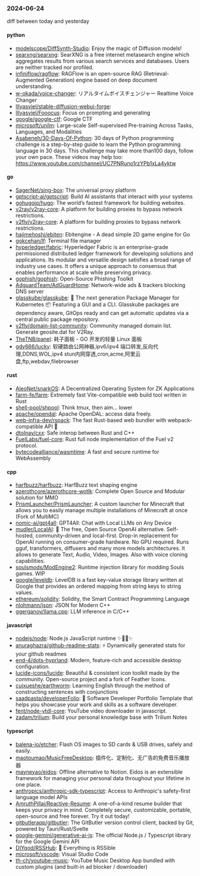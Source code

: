 ### 2024-06-24
diff between today and yesterday

#### python
* [modelscope/DiffSynth-Studio](https://github.com/modelscope/DiffSynth-Studio): Enjoy the magic of Diffusion models!
* [searxng/searxng](https://github.com/searxng/searxng): SearXNG is a free internet metasearch engine which aggregates results from various search services and databases. Users are neither tracked nor profiled.
* [infiniflow/ragflow](https://github.com/infiniflow/ragflow): RAGFlow is an open-source RAG (Retrieval-Augmented Generation) engine based on deep document understanding.
* [w-okada/voice-changer](https://github.com/w-okada/voice-changer): リアルタイムボイスチェンジャー Realtime Voice Changer
* [lllyasviel/stable-diffusion-webui-forge](https://github.com/lllyasviel/stable-diffusion-webui-forge): 
* [lllyasviel/Fooocus](https://github.com/lllyasviel/Fooocus): Focus on prompting and generating
* [google/google-ctf](https://github.com/google/google-ctf): Google CTF
* [microsoft/unilm](https://github.com/microsoft/unilm): Large-scale Self-supervised Pre-training Across Tasks, Languages, and Modalities
* [Asabeneh/30-Days-Of-Python](https://github.com/Asabeneh/30-Days-Of-Python): 30 days of Python programming challenge is a step-by-step guide to learn the Python programming language in 30 days. This challenge may take more than100 days, follow your own pace. These videos may help too: https://www.youtube.com/channel/UC7PNRuno1rzYPb1xLa4yktw

#### go
* [SagerNet/sing-box](https://github.com/SagerNet/sing-box): The universal proxy platform
* [gptscript-ai/gptscript](https://github.com/gptscript-ai/gptscript): Build AI assistants that interact with your systems
* [gohugoio/hugo](https://github.com/gohugoio/hugo): The world’s fastest framework for building websites.
* [v2ray/v2ray-core](https://github.com/v2ray/v2ray-core): A platform for building proxies to bypass network restrictions.
* [v2fly/v2ray-core](https://github.com/v2fly/v2ray-core): A platform for building proxies to bypass network restrictions.
* [hajimehoshi/ebiten](https://github.com/hajimehoshi/ebiten): Ebitengine - A dead simple 2D game engine for Go
* [gokcehan/lf](https://github.com/gokcehan/lf): Terminal file manager
* [hyperledger/fabric](https://github.com/hyperledger/fabric): Hyperledger Fabric is an enterprise-grade permissioned distributed ledger framework for developing solutions and applications. Its modular and versatile design satisfies a broad range of industry use cases. It offers a unique approach to consensus that enables performance at scale while preserving privacy.
* [gophish/gophish](https://github.com/gophish/gophish): Open-Source Phishing Toolkit
* [AdguardTeam/AdGuardHome](https://github.com/AdguardTeam/AdGuardHome): Network-wide ads & trackers blocking DNS server
* [glasskube/glasskube](https://github.com/glasskube/glasskube): 🧊 The next generation Package Manager for Kubernetes 📦 Featuring a GUI and a CLI. Glasskube packages are dependency aware, GitOps ready and can get automatic updates via a central public package repository.
* [v2fly/domain-list-community](https://github.com/v2fly/domain-list-community): Community managed domain list. Generate geosite.dat for V2Ray.
* [TheTNB/panel](https://github.com/TheTNB/panel): 耗子面板 - GO 开发的轻量 Linux 面板
* [gdy666/lucky](https://github.com/gdy666/lucky): 软硬路由公网神器,ipv6/ipv4 端口转发,反向代理,DDNS,WOL,ipv4 stun内网穿透,cron,acme,阿里云盘,ftp,webdav,filebrowser

#### rust
* [AleoNet/snarkOS](https://github.com/AleoNet/snarkOS): A Decentralized Operating System for ZK Applications
* [farm-fe/farm](https://github.com/farm-fe/farm): Extremely fast Vite-compatible web build tool written in Rust
* [shell-pool/shpool](https://github.com/shell-pool/shpool): Think tmux, then aim... lower
* [apache/opendal](https://github.com/apache/opendal): Apache OpenDAL: access data freely.
* [web-infra-dev/rspack](https://github.com/web-infra-dev/rspack): The fast Rust-based web bundler with webpack-compatible API 🦀️
* [dtolnay/cxx](https://github.com/dtolnay/cxx): Safe interop between Rust and C++
* [FuelLabs/fuel-core](https://github.com/FuelLabs/fuel-core): Rust full node implementation of the Fuel v2 protocol.
* [bytecodealliance/wasmtime](https://github.com/bytecodealliance/wasmtime): A fast and secure runtime for WebAssembly

#### cpp
* [harfbuzz/harfbuzz](https://github.com/harfbuzz/harfbuzz): HarfBuzz text shaping engine
* [azerothcore/azerothcore-wotlk](https://github.com/azerothcore/azerothcore-wotlk): Complete Open Source and Modular solution for MMO
* [PrismLauncher/PrismLauncher](https://github.com/PrismLauncher/PrismLauncher): A custom launcher for Minecraft that allows you to easily manage multiple installations of Minecraft at once (Fork of MultiMC)
* [nomic-ai/gpt4all](https://github.com/nomic-ai/gpt4all): GPT4All: Chat with Local LLMs on Any Device
* [mudler/LocalAI](https://github.com/mudler/LocalAI): 🤖 The free, Open Source OpenAI alternative. Self-hosted, community-driven and local-first. Drop-in replacement for OpenAI running on consumer-grade hardware. No GPU required. Runs gguf, transformers, diffusers and many more models architectures. It allows to generate Text, Audio, Video, Images. Also with voice cloning capabilities.
* [soulsmods/ModEngine2](https://github.com/soulsmods/ModEngine2): Runtime injection library for modding Souls games. WIP
* [google/leveldb](https://github.com/google/leveldb): LevelDB is a fast key-value storage library written at Google that provides an ordered mapping from string keys to string values.
* [ethereum/solidity](https://github.com/ethereum/solidity): Solidity, the Smart Contract Programming Language
* [nlohmann/json](https://github.com/nlohmann/json): JSON for Modern C++
* [ggerganov/llama.cpp](https://github.com/ggerganov/llama.cpp): LLM inference in C/C++

#### javascript
* [nodejs/node](https://github.com/nodejs/node): Node.js JavaScript runtime ✨🐢🚀✨
* [anuraghazra/github-readme-stats](https://github.com/anuraghazra/github-readme-stats): ⚡ Dynamically generated stats for your github readmes
* [end-4/dots-hyprland](https://github.com/end-4/dots-hyprland): Modern, feature-rich and accessible desktop configuration.
* [lucide-icons/lucide](https://github.com/lucide-icons/lucide): Beautiful & consistent icon toolkit made by the community. Open-source project and a fork of Feather Icons.
* [cuixueshe/earthworm](https://github.com/cuixueshe/earthworm): Learning English through the method of constructing sentences with conjunctions
* [saadpasta/developerFolio](https://github.com/saadpasta/developerFolio): 🚀 Software Developer Portfolio Template that helps you showcase your work and skills as a software developer.
* [fent/node-ytdl-core](https://github.com/fent/node-ytdl-core): YouTube video downloader in javascript.
* [zadam/trilium](https://github.com/zadam/trilium): Build your personal knowledge base with Trilium Notes

#### typescript
* [balena-io/etcher](https://github.com/balena-io/etcher): Flash OS images to SD cards & USB drives, safely and easily.
* [maotoumao/MusicFreeDesktop](https://github.com/maotoumao/MusicFreeDesktop): 插件化、定制化、无广告的免费音乐播放器
* [mayneyao/eidos](https://github.com/mayneyao/eidos): Offline alternative to Notion. Eidos is an extensible framework for managing your personal data throughout your lifetime in one place.
* [anthropics/anthropic-sdk-typescript](https://github.com/anthropics/anthropic-sdk-typescript): Access to Anthropic's safety-first language model APIs
* [AmruthPillai/Reactive-Resume](https://github.com/AmruthPillai/Reactive-Resume): A one-of-a-kind resume builder that keeps your privacy in mind. Completely secure, customizable, portable, open-source and free forever. Try it out today!
* [gitbutlerapp/gitbutler](https://github.com/gitbutlerapp/gitbutler): The GitButler version control client, backed by Git, powered by Tauri/Rust/Svelte
* [google-gemini/generative-ai-js](https://github.com/google-gemini/generative-ai-js): The official Node.js / Typescript library for the Google Gemini API
* [DIYgod/RSSHub](https://github.com/DIYgod/RSSHub): 🧡 Everything is RSSible
* [microsoft/vscode](https://github.com/microsoft/vscode): Visual Studio Code
* [th-ch/youtube-music](https://github.com/th-ch/youtube-music): YouTube Music Desktop App bundled with custom plugins (and built-in ad blocker / downloader)
